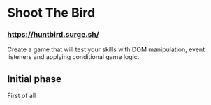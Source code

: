 # Shoot The Bird
### https://huntbird.surge.sh/
Create a game that will test your skills with DOM manipulation, event listeners and applying conditional game logic.
## Initial phase
First of all
